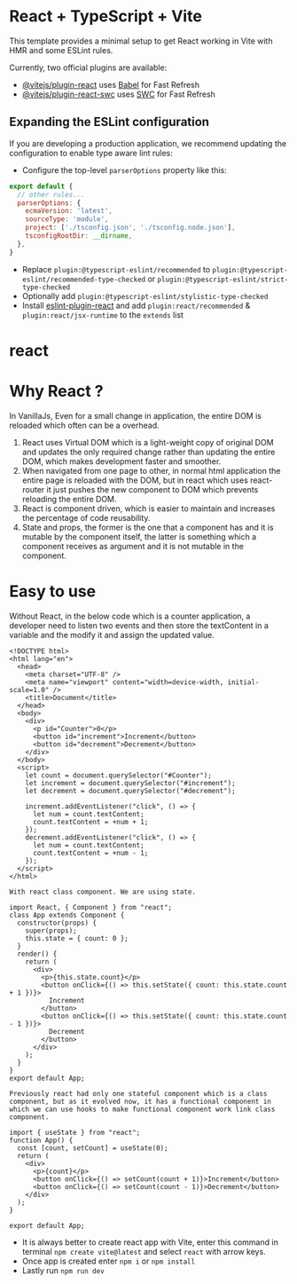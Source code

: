 # React + TypeScript + Vite

This template provides a minimal setup to get React working in Vite with HMR and some ESLint rules.

Currently, two official plugins are available:

- [@vitejs/plugin-react](https://github.com/vitejs/vite-plugin-react/blob/main/packages/plugin-react/README.md) uses [Babel](https://babeljs.io/) for Fast Refresh
- [@vitejs/plugin-react-swc](https://github.com/vitejs/vite-plugin-react-swc) uses [SWC](https://swc.rs/) for Fast Refresh

## Expanding the ESLint configuration

If you are developing a production application, we recommend updating the configuration to enable type aware lint rules:

- Configure the top-level `parserOptions` property like this:

```js
export default {
  // other rules...
  parserOptions: {
    ecmaVersion: 'latest',
    sourceType: 'module',
    project: ['./tsconfig.json', './tsconfig.node.json'],
    tsconfigRootDir: __dirname,
  },
}
```

- Replace `plugin:@typescript-eslint/recommended` to `plugin:@typescript-eslint/recommended-type-checked` or `plugin:@typescript-eslint/strict-type-checked`
- Optionally add `plugin:@typescript-eslint/stylistic-type-checked`
- Install [eslint-plugin-react](https://github.com/jsx-eslint/eslint-plugin-react) and add `plugin:react/recommended` & `plugin:react/jsx-runtime` to the `extends` list

# react

# Why React ?

In VanillaJs, Even for a small change in application, the entire DOM is reloaded which often can be a overhead.

1. React uses Virtual DOM which is a light-weight copy of original DOM and updates the only required change rather than updating the entire DOM, which makes development faster and smoother.
2. When navigated from one page to other, in normal html application the entire page is reloaded with the DOM, but in react which uses react-router it just pushes the new component to DOM which prevents reloading the entire DOM.
3. React is component driven, which is easier to maintain and increases the percentage of code reusability.
4. State and props, the former is the one that a component has and it is mutable by the component itself, the latter is something which a component receives as argument and it is not mutable in the component.

# Easy to use

Without React, in the below code which is a counter application, a developer need to listen two events and then store the textContent in a variable and the modify it and assign the updated value.

```
<!DOCTYPE html>
<html lang="en">
  <head>
    <meta charset="UTF-8" />
    <meta name="viewport" content="width=device-width, initial-scale=1.0" />
    <title>Document</title>
  </head>
  <body>
    <div>
      <p id="Counter">0</p>
      <button id="increment">Increment</button>
      <button id="decrement">Decrement</button>
    </div>
  </body>
  <script>
    let count = document.querySelector("#Counter");
    let increment = document.querySelector("#increment");
    let decrement = document.querySelector("#decrement");

    increment.addEventListener("click", () => {
      let num = count.textContent;
      count.textContent = +num + 1;
    });
    decrement.addEventListener("click", () => {
      let num = count.textContent;
      count.textContent = +num - 1;
    });
  </script>
</html>
```
``With react class component. We are using state.``

```
import React, { Component } from "react";
class App extends Component {
  constructor(props) {
    super(props);
    this.state = { count: 0 };
  }
  render() {
    return (
      <div>
        <p>{this.state.count}</p>
        <button onClick={() => this.setState({ count: this.state.count + 1 })}>
          Increment
        </button>
        <button onClick={() => this.setState({ count: this.state.count - 1 })}>
          Decrement
        </button>
      </div>
    );
  }
}
export default App;

```
``Previously react had only one stateful component which is a class component, but as it evolved now, it has a functional component in which we can use hooks to make functional component work link class component.``

```
import { useState } from "react";
function App() {
  const [count, setCount] = useState(0);
  return (
    <div>
      <p>{count}</p>
      <button onClick={() => setCount(count + 1)}>Increment</button>
      <button onClick={() => setCount(count - 1)}>Decrement</button>
    </div>
  );
}

export default App;

```

- It is always better to create react app with Vite, enter this command in terminal ``npm create vite@latest`` and select ``react`` with arrow keys.
- Once app is created enter ``npm i`` or ``npm install``
- Lastly run ``npm run dev``

